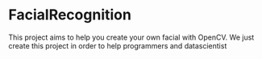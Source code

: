 # FacialRecognition
This project aims to help you create your own facial with OpenCV. We just create this project in order to help programmers and datascientist
